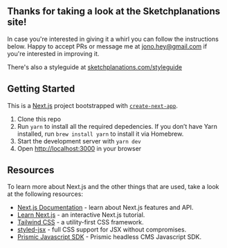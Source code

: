 ## Thanks for taking a look at the Sketchplanations site!

In case you're interested in giving it a whirl you can follow the instructions below. Happy to accept PRs or message me at jono.hey@gmail.com if you're interested in improving it.

There's also a styleguide at [sketchplanations.com/styleguide](https://sketchplanations.com/styleguide/)

## Getting Started

This is a [Next.js](https://nextjs.org/) project bootstrapped with [`create-next-app`](https://github.com/zeit/next.js/tree/canary/packages/create-next-app).

1. Clone this repo
2. Run `yarn` to install all the required depedencies. If you don’t have Yarn installed, run `brew install yarn` to install it via Homebrew.
3. Start the development server with `yarn dev`
4. Open [http://localhost:3000](http://localhost:3000) in your browser

## Resources

To learn more about Next.js and the other things that are used, take a look at the following resources:

- [Next.js Documentation](https://nextjs.org/docs) - learn about Next.js features and API.
- [Learn Next.js](https://nextjs.org/learn) - an interactive Next.js tutorial.
- [Tailwind CSS](https://tailwindcss.com/) - a utility-first CSS framework.
- [styled-jsx](https://github.com/vercel/styled-jsx#readme) - full CSS support for JSX without compromises.
- [Prismic Javascript SDK](https://prismic.io/docs/javascript/getting-started/integrating-with-an-existing-javascript-project) - Prismic headless CMS Javascript SDK.

